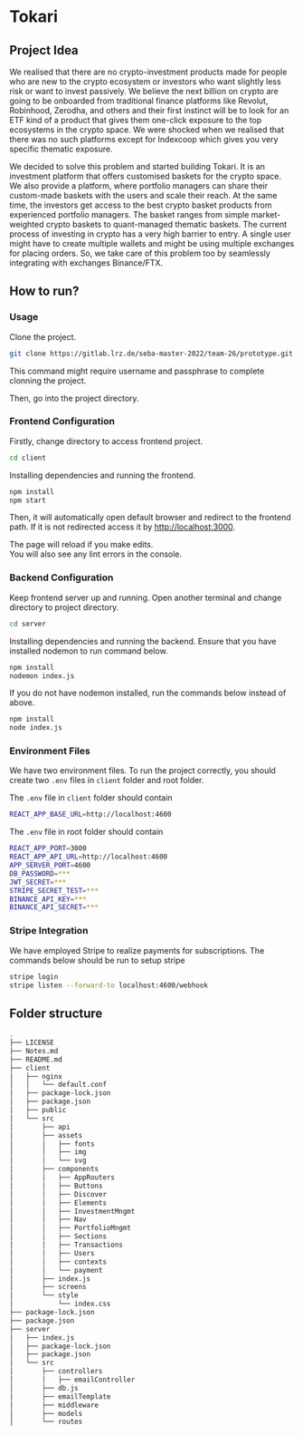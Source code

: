 # Tokari

## Project Idea
We realised that there are no crypto-investment products made for people who are new to the crypto ecosystem or investors who want slightly less risk or want to invest passively. We believe the next billion on crypto are going to be onboarded from traditional finance platforms like Revolut, Robinhood, Zerodha, and others and their first instinct will be to look for an ETF kind of a product that gives them one-click exposure to the top ecosystems in the crypto space. We were shocked when we realised that there was no such platforms except for Indexcoop which gives you very specific thematic exposure.

We decided to solve this problem and started building Tokari. It is an investment platform that offers customised baskets for the crypto space. We also provide a platform, where portfolio managers can share their custom-made baskets with the users and scale their reach. At the same time, the investors get access to the best crypto basket products from experienced portfolio managers. The basket ranges from simple market-weighted crypto baskets to quant-managed thematic baskets. The current process of investing in crypto has a very high barrier to entry. A single user might have to create multiple wallets and might be using multiple exchanges for placing orders. So, we take care of this problem too by seamlessly integrating with exchanges Binance/FTX.

## How to run?

### Usage

Clone the project.

```bash 
git clone https://gitlab.lrz.de/seba-master-2022/team-26/prototype.git
```

This command might require username and passphrase to complete clonning the project.

Then, go into the project directory.

### Frontend Configuration

Firstly, change directory to access frontend project.

```bash 
cd client
```

Installing dependencies and running the frontend.

```bash 
npm install
npm start
```

Then, it will automatically open default browser and redirect to the frontend path. If it is not redirected access it by [http://localhost:3000](http://localhost:3000).

The page will reload if you make edits.\
You will also see any lint errors in the console.
### Backend Configuration

Keep frontend server up and running. Open another terminal and change directory to project directory.

```bash 
cd server
```

Installing dependencies and running the backend. Ensure that you have installed nodemon to run command below.

```bash 
npm install
nodemon index.js
```

If you do not have nodemon installed, run the commands below instead of above.

```bash 
npm install
node index.js
```

### Environment Files

We have two environment files. To run the project correctly, you should create two `.env` files in `client` folder and root folder.

The `.env` file in `client` folder should contain

```bash 
REACT_APP_BASE_URL=http://localhost:4600
```

The `.env` file in root folder should contain

```bash 
REACT_APP_PORT=3000
REACT_APP_API_URL=http://localhost:4600
APP_SERVER_PORT=4600
DB_PASSWORD=***
JWT_SECRET=***
STRIPE_SECRET_TEST=***
BINANCE_API_KEY=***
BINANCE_API_SECRET=***
```

### Stripe Integration

We have employed Stripe to realize payments for subscriptions. The commands below should be run to setup stripe

```bash 
stripe login
stripe listen --forward-to localhost:4600/webhook
```

## Folder structure

```bash 
.
├── LICENSE
├── Notes.md
├── README.md
├── client
│   ├── nginx
│   │   └── default.conf
│   ├── package-lock.json
│   ├── package.json
│   ├── public
│   └── src
│       ├── api
│       ├── assets
│       │   ├── fonts
│       │   ├── img
│       │   └── svg
│       ├── components
│       │   ├── AppRouters
│       │   ├── Buttons
│       │   ├── Discover
│       │   ├── Elements
│       │   ├── InvestmentMngmt
│       │   ├── Nav
│       │   ├── PortfolioMngmt
│       │   ├── Sections
│       │   ├── Transactions
│       │   ├── Users
│       │   ├── contexts
│       │   └── payment
│       ├── index.js
│       ├── screens
│       └── style
│           └── index.css
├── package-lock.json
├── package.json
├── server
│   ├── index.js
│   ├── package-lock.json
│   ├── package.json
│   └── src
│       ├── controllers
│       │   ├── emailController
│       ├── db.js
│       ├── emailTemplate
│       ├── middleware
│       ├── models
│       └── routes
```